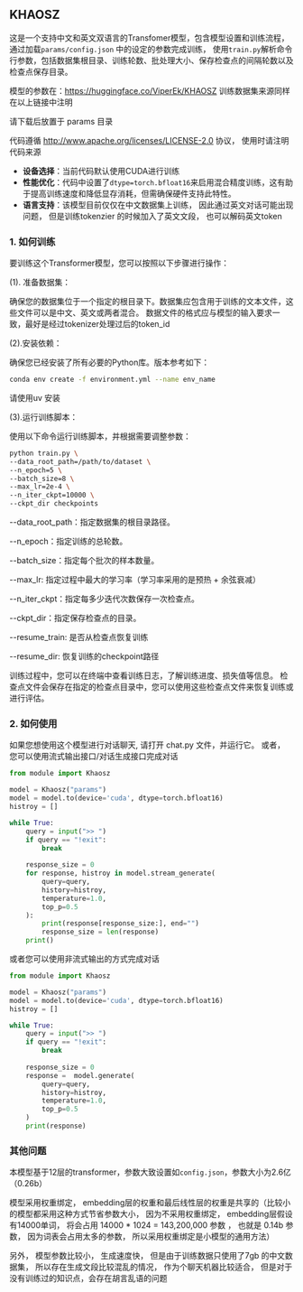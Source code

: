 ## KHAOSZ

这是一个支持中文和英文双语言的Transfomer模型，包含模型设置和训练流程， 通过加载`params/config.json` 中的设定的参数完成训练， 使用`train.py`解析命令行参数，包括数据集根目录、训练轮数、批处理大小、保存检查点的间隔轮数以及检查点保存目录。

模型的参数在：https://huggingface.co/ViperEk/KHAOSZ
训练数据集来源同样在以上链接中注明

请下载后放置于 params 目录

代码遵循 http://www.apache.org/licenses/LICENSE-2.0 协议， 使用时请注明代码来源

- **设备选择**：当前代码默认使用CUDA进行训练
- **性能优化**：代码中设置了`dtype=torch.bfloat16`来启用混合精度训练，这有助于提高训练速度和降低显存消耗，但需确保硬件支持此特性。
- **语言支持**：该模型目前仅仅在中文数据集上训练， 因此通过英文对话可能出现问题， 但是训练tokenzier 的时候加入了英文文段， 也可以解码英文token

### 1. 如何训练

要训练这个Transformer模型，您可以按照以下步骤进行操作：

(1). 准备数据集：

确保您的数据集位于一个指定的根目录下。数据集应包含用于训练的文本文件，这些文件可以是中文、英文或两者混合。
数据文件的格式应与模型的输入要求一致，最好是经过tokenizer处理过后的token_id

(2).安装依赖：

确保您已经安装了所有必要的Python库。版本参考如下：

```bash
conda env create -f environment.yml --name env_name
```

请使用uv 安装

(3).运行训练脚本：

使用以下命令运行训练脚本，并根据需要调整参数：

```bash
python train.py \
--data_root_path=/path/to/dataset \
--n_epoch=5 \
--batch_size=8 \
--max_lr=2e-4 \
--n_iter_ckpt=10000 \
--ckpt_dir checkpoints 
```

--data_root_path：指定数据集的根目录路径。

--n_epoch：指定训练的总轮数。

--batch_size：指定每个批次的样本数量。

--max_lr: 指定过程中最大的学习率（学习率采用的是预热 + 余弦衰减）

--n_iter_ckpt：指定每多少迭代次数保存一次检查点。

--ckpt_dir：指定保存检查点的目录。

--resume_train: 是否从检查点恢复训练

--resume_dir: 恢复训练的checkpoint路径

训练过程中，您可以在终端中查看训练日志，了解训练进度、损失值等信息。
检查点文件会保存在指定的检查点目录中，您可以使用这些检查点文件来恢复训练或进行评估。


### 2. 如何使用
如果您想使用这个模型进行对话聊天, 请打开 chat.py 文件，并运行它。
或者， 您可以使用流式输出接口/对话生成接口完成对话

```python
from module import Khaosz

model = Khaosz("params")
model = model.to(device='cuda', dtype=torch.bfloat16)
histroy = []

while True:
    query = input(">> ")
    if query == "!exit":
        break
    
    response_size = 0
    for response, histroy in model.stream_generate(
        query=query, 
        history=histroy,
        temperature=1.0,
        top_p=0.5
    ):
        print(response[response_size:], end="")
        response_size = len(response)       
    print()

```

或者您可以使用非流式输出的方式完成对话

```python
from module import Khaosz

model = Khaosz("params")
model = model.to(device='cuda', dtype=torch.bfloat16)
histroy = []

while True:
    query = input(">> ")
    if query == "!exit":
        break
    
    response_size = 0
    response =  model.generate(
        query=query, 
        history=histroy,
        temperature=1.0,
        top_p=0.5
    )
    print(response)
```

### 其他问题
本模型基于12层的transformer，参数大致设置如`config.json`，参数大小为2.6亿（0.26b）

模型采用权重绑定， embedding层的权重和最后线性层的权重是共享的（比较小的模型都采用这种方式节省参数大小， 因为不采用权重绑定， embedding层假设有14000单词， 将会占用 14000 * 1024 = 143,200,000 参数 ， 也就是 0.14b 参数， 因为词表会占用太多的参数， 所以采用权重绑定是小模型的通用方法）

另外， 模型参数比较小， 生成速度快， 但是由于训练数据只使用了7gb 的中文数据集， 所以存在生成文段比较混乱的情况， 作为个聊天机器比较适合， 但是对于没有训练过的知识点，会存在胡言乱语的问题
